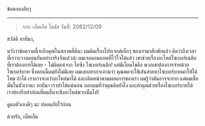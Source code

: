 ข้อตกลงลับๆ

---

> จาก: เบ็คเก็ต โธมัส
> วันที่: 2082/12/09

สวัสดี ทาบีนา,

หวังว่าข้อความนี้จะถึงคุณในสภาพที่ดีนะ ผมคิดเรื่องโปรเจกต์เล็กๆ ของเรามาสักพักแล้ว คิดว่าถึงเวลาที่เราจะวางแผนกันอย่างจริงจังแล้วล่ะ ผมเจอคอนแทคที่ไว้ใจได้แล้ว เขาช่วยเรื่องอะไหล่ไซเบอร์เนติกที่เราต้องการได้เลย - ไม่ผิดแน่จาก ไทซิง ไซเบอร์เนติก! แต่มีเงื่อนไขคือ พวกเขาต้องการจ่ายด้วยไซเบอร์บาท ซึ่งตอนนี้ผมยังไม่มีเลย ผมเลยอยากจะถามว่า คุณพอจะใช้เส้นสายหาไซเบอร์บาทมาให้ได้ไหม ถ้าได้ เราอาจจะคว้าอะไหล่มาได้ และเดินหน้าตามแผนการของเรา ผมรู้ว่ามันอาจจะยาก แต่ผมเชื่อมั่นในตัวเรานะ ทาบีนา เราทำได้แน่นอน บอกผมทีว่าคุณคิดยังไง และถ้าคุณช่วยเรื่องไซเบอร์บาทได้ เราต้องรีบทำก่อนที่คนอื่นจะชิงอะไหล่พวกนั้นไป!

ดูแลตัวเองดีๆ นะ ปลอดภัยไว้ก่อน

ด้วยรัก,
เบ็คเก็ต
